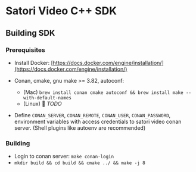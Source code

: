 # Satori Video C++ SDK

## Building SDK

### Prerequisites

* Install Docker: [https://docs.docker.com/engine/installation/](https://docs.docker.com/engine/installation/)

* Conan, cmake, gnu make >= 3.82, autoconf:
  - (Mac) `brew install conan cmake autoconf && brew install make --with-default-names`
  - (Linux) :wrench: _TODO_

* Define `CONAN_SERVER`, `CONAN_REMOTE`, `CONAN_USER`, `CONAN_PASSWORD`, environment variables with access credentials to satori video conan server. (Shell plugins like autoenv are recommended)

### Building

* Login to conan server: `make conan-login`
* `mkdir build && cd build && cmake ../ && make -j 8`
